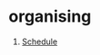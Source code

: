# organising

1. [Schedule](https://github.com/ClojureBridgeLondon/organising/blob/master/schedule.md)
